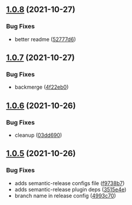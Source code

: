 ## [1.0.8](https://github.com/simonecorsi/nxa/compare/v1.0.7...v1.0.8) (2021-10-27)


### Bug Fixes

* better readme ([52777d6](https://github.com/simonecorsi/nxa/commit/52777d63bcb5bce69018fd231049814b6ac2052e))

## [1.0.7](https://github.com/simonecorsi/nxa/compare/v1.0.6...v1.0.7) (2021-10-27)


### Bug Fixes

* backmerge ([4f22eb0](https://github.com/simonecorsi/nxa/commit/4f22eb0ea55f660204fe6539456cc6a30cda4179))

## [1.0.6](https://github.com/simonecorsi/nxa/compare/v1.0.5...v1.0.6) (2021-10-26)


### Bug Fixes

* cleanup ([03dd690](https://github.com/simonecorsi/nxa/commit/03dd69044b036fbd4fa7f86219b3721796e70307))

## [1.0.5](https://github.com/simonecorsi/nxa/compare/v1.0.4...v1.0.5) (2021-10-26)


### Bug Fixes

* adds semantic-release configs file ([f9738b7](https://github.com/simonecorsi/nxa/commit/f9738b7370a498a602788e9fb4b81c068b4c3b76))
* adds semantic-release plugin deps ([3515e4e](https://github.com/simonecorsi/nxa/commit/3515e4eb316cafd4bddd57af74f7f9139c49a98f))
* branch name in release config ([4993c70](https://github.com/simonecorsi/nxa/commit/4993c70745b576e5a9e2d076333fbf07db91697f))
